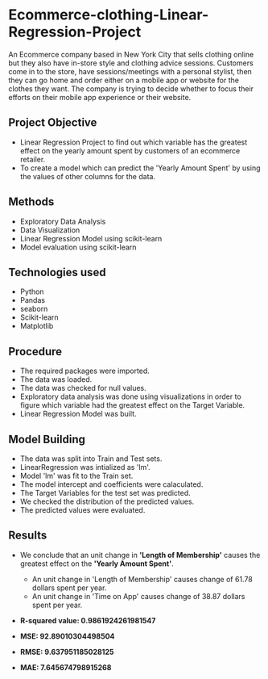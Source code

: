 # Ecommerce-clothing-Linear-Regression-Project

An Ecommerce company based in New York City that sells clothing online but they also have in-store style and clothing advice sessions. Customers come in to the store, have sessions/meetings with a personal stylist, then they can go home and order either on a mobile app or website for the clothes they want.
The company is trying to decide whether to focus their efforts on their mobile app experience or their website.

## Project Objective
- Linear Regression Project to find out which variable has the greatest effect on the yearly amount spent by customers of an ecommerce retailer.
- To create a model which can predict the 'Yearly Amount Spent' by using the values of other columns for the data.

## Methods
* Exploratory Data Analysis
* Data Visualization
* Linear Regression Model using scikit-learn
* Model evaluation using scikit-learn

## Technologies used
* Python
 * Pandas
 * seaborn
 * Scikit-learn
 * Matplotlib

## Procedure
+ The required packages were imported.
+ The data was loaded.
+ The data was checked for null values.
+ Exploratory data analysis was done using visualizations in order to figure which variable had the greatest effect on the Target Variable.
+ Linear Regression Model was built.

## Model Building
+ The data was split into Train and Test sets.
+ LinearRegression was intialized as 'lm'.
+ Model 'lm' was fit to the Train set.
+ The model intercept and coefficients were calaculated.
+ The Target Variables for the test set was predicted.
+ We checked the distribution of the predicted values.
+ The predicted values were evaluated.

## Results
+ We conclude that an unit change in **'Length of Membership'** causes the greatest effect on the **'Yearly Amount Spent'**.
  + An unit change in 'Length of Membership' causes change of 61.78 dollars spent per year.
  + An unit change in 'Time on App' causes change of 38.87 dollars spent per year.

+ **R-squared value: 0.9861924261981547**

+ **MSE: 92.89010304498504**

+ **RMSE: 9.637951185028125**

+ **MAE: 7.645674798915268**





